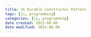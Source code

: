```yaml
---
title: JS Durable Constructor Pattern
tags: [js, programming]
categories: [js, programming]
date created: 2023-08-06
date modified: 2023-08-06
---
```

